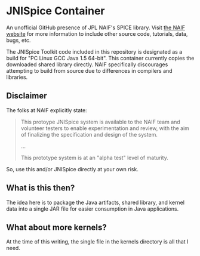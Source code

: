 # JNISpice Container

An unofficial GitHub presence of JPL NAIF's SPICE library. Visit [the NAIF website](https://naif.jpl.nasa.gov/naif/index.html)
for more information to include other source code, tutorials, data, bugs, etc.

The JNISpice Toolkit code included in this repository is designated as a build for
"PC Linux GCC Java 1.5 64-bit". This container currently copies the downloaded shared library
directly. NAIF specifically discourages attempting to build from source due to differences
in compilers and libraries.

## Disclaimer

The folks at NAIF explicitly state:

> This protoype JNISpice system is available to the NAIF team and volunteer testers to
> enable experimentation and review, with the aim of finalizing the specification
> and design of the system.
>
> ...
>
> This prototype system is at an "alpha test" level of maturity.

So, use this and/or JNISpice directly at your own risk.

## What is this then?

The idea here is to package the Java artifacts, shared library, and kernel data into
a single JAR file for easier consumption in Java applications.

## What about more kernels?

At the time of this writing, the single file in the kernels directory is all that
I need.

